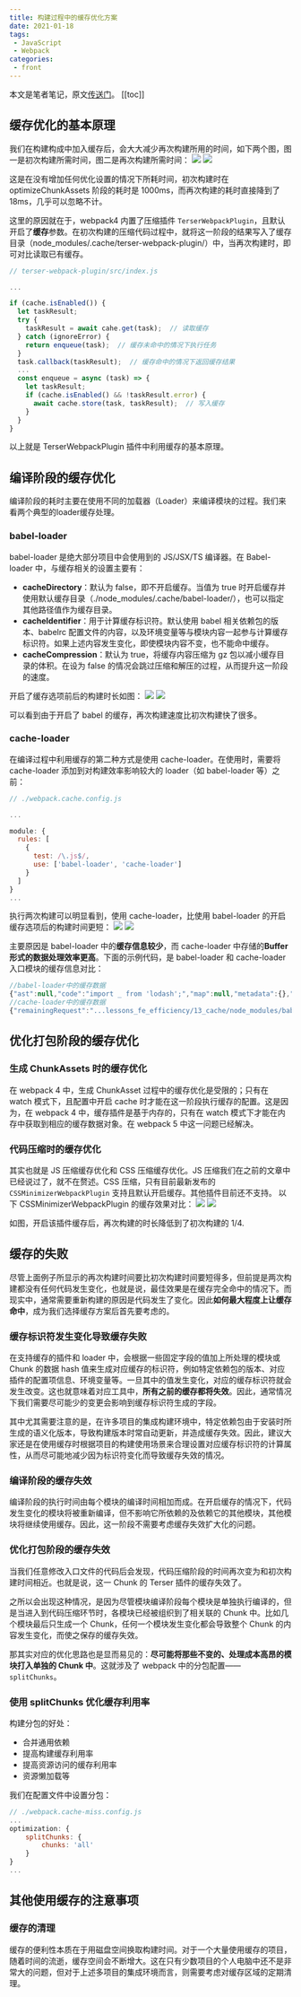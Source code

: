 ```yaml
---
title: 构建过程中的缓存优化方案
date: 2021-01-18
tags:
 - JavaScript
 - Webpack
categories:
 - front
---
```

本文是笔者笔记，原文[传送门](https://kaiwu.lagou.com/course/courseInfo.htm?courseId=416#/detail/pc?id=4427)。
[[toc]]

## 缓存优化的基本原理
我们在构建构成中加入缓存后，会大大减少再次构建所用的时间，如下两个图，图一是初次构建所需时间，图二是再次构建所需时间：
![](../imgs/webpack_first_build.png)
![](../imgs/webpack_again_build.png)

这是在没有增加任何优化设置的情况下所耗时间，初次构建时在 optimizeChunkAssets 阶段的耗时是 1000ms，而再次构建的耗时直接降到了 18ms，几乎可以忽略不计。

这里的原因就在于，webpack4 内置了压缩插件 `TerserWebpackPlugin`，且默认开启了**缓存**参数。在初次构建的压缩代码过程中，就将这一阶段的结果写入了缓存目录（node_modules/.cache/terser-webpack-plugin/）中，当再次构建时，即可对比读取已有缓存。
```js
// terser-webpack-plugin/src/index.js

...

if (cache.isEnabled()) {
  let taskResult;
  try {
    taskResult = await cahe.get(task);  // 读取缓存
  } catch (ignoreError) {
    return enqueue(task);  // 缓存未命中的情况下执行任务
  }
  task.callback(taskResult);  // 缓存命中的情况下返回缓存结果
  ...
  const enqueue = async (task) => {
    let taskResult;
    if (cache.isEnabled() && !taskResult.error) {
      await cache.store(task, taskResult);  // 写入缓存
    }
  }
}
```
以上就是 TerserWebpackPlugin 插件中利用缓存的基本原理。

## 编译阶段的缓存优化
编译阶段的耗时主要在使用不同的加载器（Loader）来编译模块的过程。我们来看两个典型的loader缓存处理。
### babel-loader
babel-loader 是绝大部分项目中会使用到的 JS/JSX/TS 编译器。在 Babel-loader 中，与缓存相关的设置主要有：
- **cacheDirectory**：默认为 false，即不开启缓存。当值为 true 时开启缓存并使用默认缓存目录（./node_modules/.cache/babel-loader/），也可以指定其他路径值作为缓存目录。
- **cacheIdentifier**：用于计算缓存标识符。默认使用 babel 相关依赖包的版本、babelrc 配置文件的内容，以及环境变量等与模块内容一起参与计算缓存标识符。如果上述内容发生变化，即使模块内容不变，也不能命中缓存。
- **cacheCompression**：默认为 true，将缓存内容压缩为 gz 包以减小缓存目录的体积。在设为 false 的情况会跳过压缩和解压的过程，从而提升这一阶段的速度。

开启了缓存选项前后的构建时长如图：
![](../imgs/babel_cache_first.png)
![](../imgs/babel_cache.png)

可以看到由于开启了 babel 的缓存，再次构建速度比初次构建快了很多。

### cache-loader
在编译过程中利用缓存的第二种方式是使用 cache-loader。在使用时，需要将 cache-loader 添加到对构建效率影响较大的 loader（如 babel-loader 等）之前：
```js
// ./webpack.cache.config.js

...

module: {
  rules: [
    {
      test: /\.js$/,
      use: ['babel-loader', 'cache-loader']
    }
  ]
}
...
```
执行两次构建可以明显看到，使用 cache-loader，比使用 babel-loader 的开启缓存选项后的构建时间更短：
![](../imgs/cache_first.png)
![](../imgs/cache_again.png)

主要原因是 babel-loader 中的**缓存信息较少**，而 cache-loader 中存储的**Buffer 形式的数据处理效率更高**。下面的示例代码，是 babel-loader 和 cache-loader 入口模块的缓存信息对比：
```js
//babel-loader中的缓存数据
{"ast":null,"code":"import _ from 'lodash';","map":null,"metadata":{},"sourceType":"module"}
//cache-loader中的缓存数据
{"remainingRequest":"...lessons_fe_efficiency/13_cache/node_modules/babel-loader/lib/index.js!.../lessons_fe_efficiency/13_cache/src/example-basic.js","dependencies":[{"path":"...lessons_fe_efficiency/13_cache/src/example-basic.js","mtime":1599191174705},{"path":"...lessons_fe_efficiency/13_cache/node_modules/cache-loader/dist/cjs.js","mtime":499162500000},{"path":".../lessons_fe_efficiency/13_cache/node_modules/babel-loader/lib/index.js","mtime":499162500000}],"contextDependencies":[],"result":[{"type":"Buffer","data":"base64:aW1wb3J0IF8gZnJvbSAnbG9kYXNoJzs="},null]}
```

## 优化打包阶段的缓存优化
### 生成 ChunkAssets 时的缓存优化
在 webpack 4 中，生成 ChunkAsset 过程中的缓存优化是受限的；只有在 watch 模式下，且配置中开启 cache 时才能在这一阶段执行缓存的配置。这是因为，在 webpack 4 中，缓存插件是基于内存的，只有在 watch 模式下才能在内存中获取到相应的缓存数据对象。在 webpack 5 中这一问题已经解决。

### 代码压缩时的缓存优化
其实也就是 JS 压缩缓存优化和 CSS 压缩缓存优化。JS 压缩我们在之前的文章中已经说过了，就不在赘述。CSS 压缩，只有目前最新发布的 `CSSMinimizerWebpackPlugin` 支持且默认开启缓存。其他插件目前还不支持。
以下 CSSMinimizerWebpackPlugin 的缓存效果对比：
![](../imgs/css_cache_first.png)
![](../imgs/css_cache.png)

如图，开启该插件缓存后，再次构建的时长降低到了初次构建的 1/4.

## 缓存的失败
尽管上面例子所显示的再次构建时间要比初次构建时间要短得多，但前提是两次构建都没有任何代码发生变化，也就是说，最佳效果是在缓存完全命中的情况下。而现实中，通常需要重新构建的原因是代码发生了变化。因此**如何最大程度上让缓存命中**，成为我们选择缓存方案后首先要考虑的。

### 缓存标识符发生变化导致缓存失败

在支持缓存的插件和 loader 中，会根据一些固定字段的值加上所处理的模块或 Chunk 的数据 hash 值来生成对应缓存的标识符，例如特定依赖包的版本、对应插件的配置项信息、环境变量等。一旦其中的值发生变化，对应的缓存标识符就会发生改变。这也就意味着对应工具中，**所有之前的缓存都将失效**。因此，通常情况下我们需要尽可能少的变更会影响到缓存标识符生成的字段。

其中尤其需要注意的是，在许多项目的集成构建环境中，特定依赖包由于安装时所生成的语义化版本，导致构建版本时常自动更新，并造成缓存失效。因此，建议大家还是在使用缓存时根据项目的构建使用场景来合理设置对应缓存标识符的计算属性，从而尽可能地减少因为标识符变化而导致缓存失效的情况。

### 编译阶段的缓存失效

编译阶段的执行时间由每个模块的编译时间相加而成。在开启缓存的情况下，代码发生变化的模块将被重新编译，但不影响它所依赖的及依赖它的其他模块，其他模块将继续使用缓存。因此，这一阶段不需要考虑缓存失效扩大化的问题。

### 优化打包阶段的缓存失效

当我们任意修改入口文件的代码后会发现，代码压缩阶段的时间再次变为和初次构建时间相近。也就是说，这一 Chunk 的 Terser 插件的缓存失效了。

之所以会出现这种情况，是因为尽管模块编译阶段每个模块是单独执行编译的，但是当进入到代码压缩环节时，各模块已经被组织到了相关联的 Chunk 中。比如几个模块最后只生成一个 Chunk，任何一个模块发生变化都会导致整个 Chunk 的内容发生变化，而使之保存的缓存失效。

那其实对应的优化思路也是显而易见的：**尽可能将那些不变的、处理成本高昂的模块打入单独的 Chunk 中**。这就涉及了 webpack 中的分包配置——`splitChunks`。

### 使用 splitChunks 优化缓存利用率

构建分包的好处：

- 合并通用依赖
- 提高构建缓存利用率
- 提高资源访问的缓存利用率
- 资源懒加载等

我们在配置文件中设置分包：

```js
// ./webpack.cache-miss.config.js
...
optimization: {
    splitChunks: {
        chunks: 'all'
    }
}
...
```

## 其他使用缓存的注意事项

### 缓存的清理

缓存的便利性本质在于用磁盘空间换取构建时间。对于一个大量使用缓存的项目，随着时间的流逝，缓存空间会不断增大。这在只有少数项目的个人电脑中还不是非常大的问题，但对于上述多项目的集成环境而言，则需要考虑对缓存区域的定期清理。